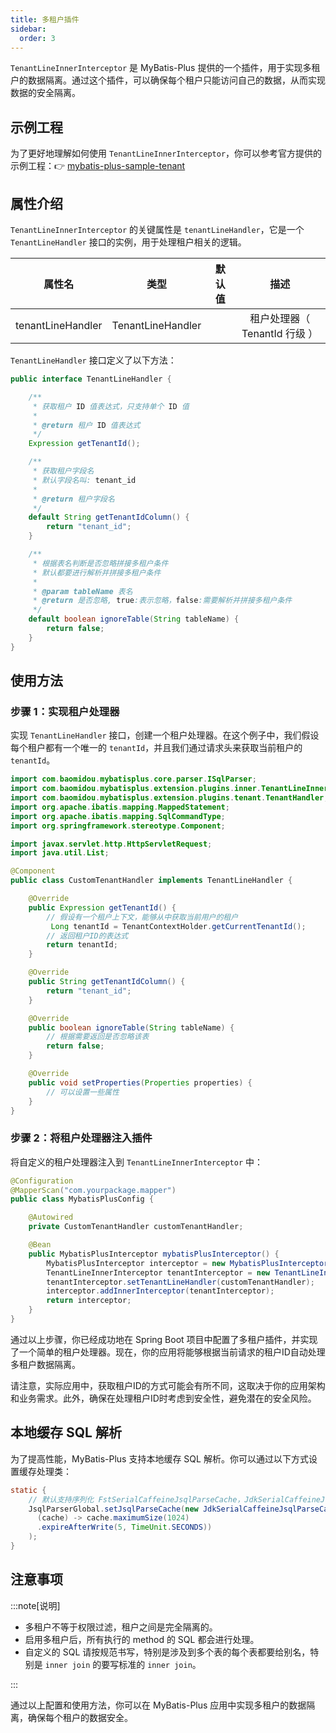 ```yaml
---
title: 多租户插件
sidebar:
  order: 3
---
```


`TenantLineInnerInterceptor` 是 MyBatis-Plus 提供的一个插件，用于实现多租户的数据隔离。通过这个插件，可以确保每个租户只能访问自己的数据，从而实现数据的安全隔离。

## 示例工程

为了更好地理解如何使用 `TenantLineInnerInterceptor`，你可以参考官方提供的示例工程：👉 [mybatis-plus-sample-tenant](https://gitee.com/baomidou/mybatis-plus-samples/tree/master/mybatis-plus-sample-tenant)

## 属性介绍

`TenantLineInnerInterceptor` 的关键属性是 `tenantLineHandler`，它是一个 `TenantLineHandler` 接口的实例，用于处理租户相关的逻辑。

| 属性名 | 类型 | 默认值 | 描述 |
| :-: | :-: | :-: | :-: |
| tenantLineHandler | TenantLineHandler |  | 租户处理器（ TenantId 行级 ） |

`TenantLineHandler` 接口定义了以下方法：

```java
public interface TenantLineHandler {

    /**
     * 获取租户 ID 值表达式，只支持单个 ID 值
     *
     * @return 租户 ID 值表达式
     */
    Expression getTenantId();

    /**
     * 获取租户字段名
     * 默认字段名叫: tenant_id
     *
     * @return 租户字段名
     */
    default String getTenantIdColumn() {
        return "tenant_id";
    }

    /**
     * 根据表名判断是否忽略拼接多租户条件
     * 默认都要进行解析并拼接多租户条件
     *
     * @param tableName 表名
     * @return 是否忽略, true:表示忽略，false:需要解析并拼接多租户条件
     */
    default boolean ignoreTable(String tableName) {
        return false;
    }
}
```

## 使用方法

### 步骤 1：实现租户处理器

实现 `TenantLineHandler` 接口，创建一个租户处理器。在这个例子中，我们假设每个租户都有一个唯一的 `tenantId`，并且我们通过请求头来获取当前租户的 `tenantId`。

```java
import com.baomidou.mybatisplus.core.parser.ISqlParser;
import com.baomidou.mybatisplus.extension.plugins.inner.TenantLineInnerInterceptor;
import com.baomidou.mybatisplus.extension.plugins.tenant.TenantHandler;
import org.apache.ibatis.mapping.MappedStatement;
import org.apache.ibatis.mapping.SqlCommandType;
import org.springframework.stereotype.Component;

import javax.servlet.http.HttpServletRequest;
import java.util.List;

@Component
public class CustomTenantHandler implements TenantLineHandler {

    @Override
    public Expression getTenantId() {
        // 假设有一个租户上下文，能够从中获取当前用户的租户
         Long tenantId = TenantContextHolder.getCurrentTenantId();
        // 返回租户ID的表达式
        return tenantId;
    }

    @Override
    public String getTenantIdColumn() {
        return "tenant_id";
    }

    @Override
    public boolean ignoreTable(String tableName) {
        // 根据需要返回是否忽略该表
        return false;
    }

    @Override
    public void setProperties(Properties properties) {
        // 可以设置一些属性
    }
}
```

### 步骤 2：将租户处理器注入插件

将自定义的租户处理器注入到 `TenantLineInnerInterceptor` 中：

```java
@Configuration
@MapperScan("com.yourpackage.mapper")
public class MybatisPlusConfig {

    @Autowired
    private CustomTenantHandler customTenantHandler;

    @Bean
    public MybatisPlusInterceptor mybatisPlusInterceptor() {
        MybatisPlusInterceptor interceptor = new MybatisPlusInterceptor();
        TenantLineInnerInterceptor tenantInterceptor = new TenantLineInnerInterceptor();
        tenantInterceptor.setTenantLineHandler(customTenantHandler);
        interceptor.addInnerInterceptor(tenantInterceptor);
        return interceptor;
    }
}
```

通过以上步骤，你已经成功地在 Spring Boot 项目中配置了多租户插件，并实现了一个简单的租户处理器。现在，你的应用将能够根据当前请求的租户ID自动处理多租户数据隔离。

请注意，实际应用中，获取租户ID的方式可能会有所不同，这取决于你的应用架构和业务需求。此外，确保在处理租户ID时考虑到安全性，避免潜在的安全风险。

## 本地缓存 SQL 解析

为了提高性能，MyBatis-Plus 支持本地缓存 SQL 解析。你可以通过以下方式设置缓存处理类：

```java
static {
    // 默认支持序列化 FstSerialCaffeineJsqlParseCache，JdkSerialCaffeineJsqlParseCache
    JsqlParserGlobal.setJsqlParseCache(new JdkSerialCaffeineJsqlParseCache(
      (cache) -> cache.maximumSize(1024)
      .expireAfterWrite(5, TimeUnit.SECONDS))
    );
}
```

## 注意事项

:::note[说明]

- 多租户不等于权限过滤，租户之间是完全隔离的。
- 启用多租户后，所有执行的 method 的 SQL 都会进行处理。
- 自定义的 SQL 请按规范书写，特别是涉及到多个表的每个表都要给别名，特别是 `inner join` 的要写标准的 `inner join`。

:::

通过以上配置和使用方法，你可以在 MyBatis-Plus 应用中实现多租户的数据隔离，确保每个租户的数据安全。
